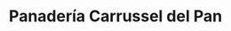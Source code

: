 ---
title: "Panadería Carrussel del Pan"
url: /panama-city/panaderia-carrussel-del-pan/
shop: panadería
---